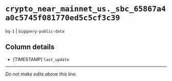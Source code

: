 # `crypto_near_mainnet_us._sbc_65867a4a0c5745f081770ed5c5cf3c39`
`bq-1` | `bigquery-public-data`

## Column details
* [TIMESTAMP] `last_update`

-------------------------------------------------------------------------------
*Do not make edits above this line.*
